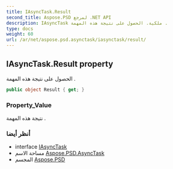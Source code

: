 ```yaml
---
title: IAsyncTask.Result
second_title: Aspose.PSD لمرجع .NET API
description: IAsyncTask ملكية. الحصول على نتيجة هذه المهمة .
type: docs
weight: 60
url: /ar/net/aspose.psd.asynctask/iasynctask/result/
---
```

## IAsyncTask.Result property

الحصول على نتيجة هذه المهمة .

```csharp
public object Result { get; }
```

### Property_Value

نتيجة هذه المهمة .

### أنظر أيضا

* interface [IAsyncTask](../)
* مساحة الاسم [Aspose.PSD.AsyncTask](../../iasynctask/)
* المجسم [Aspose.PSD](../../../)


